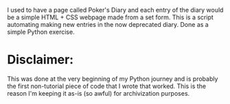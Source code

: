 I used to have a page called Poker's Diary and each entry of the diary would be a simple HTML + CSS webpage made from a set form. This is a script automating making new entries in the now deprecated diary. Done as a simple Python exercise.

# Disclaimer:
This was done at the very beginning of my Python journey and is probably the first non-tutorial piece of code that I wrote that worked. This is the reason I'm keeping it as-is (so awful) for archivization purposes.

